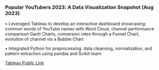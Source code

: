 ### Popular YouTubers 2023: A Data Visualization Snapshot (Aug 2023)


•	Leveraged Tableau to develop an interactive dashboard showcasing: common words of YouTube names with Word Cloud, channel performance comparison Gantt Charts, conversion rates through a Funnel Chart, evolution of channel via a Bubble Chart


•	Integrated Python for preprocessing: data cleansing, normalization, and pattern extraction using pandas and Scikit-learn


[Tableau Public Link](https://public.tableau.com/app/profile/jiayu.wei/viz/PopularYoutubers2023Snapshot/Dashboard2)

